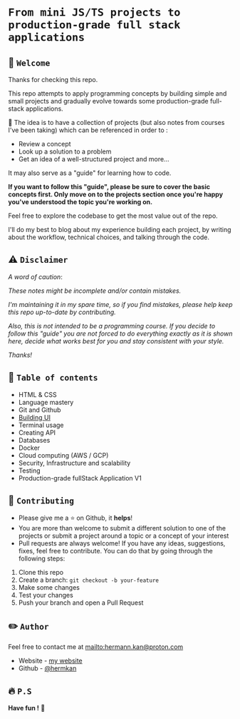# `From mini JS/TS projects to production-grade full stack applications`

## 🏁 `Welcome`

Thanks for checking this repo.

This repo attempts to apply programming concepts by building simple and small projects and gradually evolve towards some production-grade full-stack applications.

<!-- production-grade full-stack application (not a low-value project but a product-like project that could be translate into real business). -->

🎯 The idea is to have a collection of projects (but also notes from courses I've been taking) which can be referenced in order to :

- Review a concept
- Look up a solution to a problem
- Get an idea of a well-structured project and more...

It may also serve as a "guide" for learning how to code.

**If you want to follow this "guide", please be sure to cover the basic concepts first. Only move on to the projects section once you're happy you've understood the topic you're working on.**

Feel free to explore the codebase to get the most value out of the repo.

I'll do my best to blog about my experience building each project, by writing about the workflow, technical choices, and talking through the code.

## ⚠️ `Disclaimer`

_A word of caution_:

_These notes might be incomplete and/or contain mistakes._

_I'm maintaining it in my spare time, so if you find mistakes, please help keep this repo up-to-date by contributing._

_Also, this is not intended to be a programming course. If you decide to follow this "guide" you are not forced to do everything exactly as it is shown here, decide what works best for you and stay consistent with your style._

_Thanks!_

## 💼 `Table of contents`

- HTML & CSS
- Language mastery
- Git and Github
- [Building UI](https://github.com/genFD/Building-UI)
- Terminal usage
- Creating API
- Databases
- Docker
- Cloud computing (AWS / GCP)
- Security, Infrastructure and scalability
- Testing
- Production-grade fullStack Application V1

## 🍺 `Contributing`

- Please give me a :star: on Github, it **helps**!
- You are more than welcome to submit a different solution to one of the projects or submit a project around a topic or a concept of your interest
- Pull requests are always welcome! If you have any ideas, suggestions, fixes, feel free to contribute. You can do that by going through the following steps:

1. Clone this repo
2. Create a branch: `git checkout -b your-feature`
3. Make some changes
4. Test your changes
5. Push your branch and open a Pull Request

## ✏️ `Author`

Feel free to contact me at <mailto:hermann.kan@proton.com>

- Website - [my website](https://www.hkf.com)
- Github - [@hermkan](https://github.com/hermkan)

## 🔥 `P.S`

**Have fun !** 🚀

<!-- ABOUT ME : -->

<!-- Started my career with frontend (2 years)
Followed my curiosity with backend (2 years)
Continued my curiosity with fullstack (2 years)
Found my passion with DevOps (3+ years) -->
